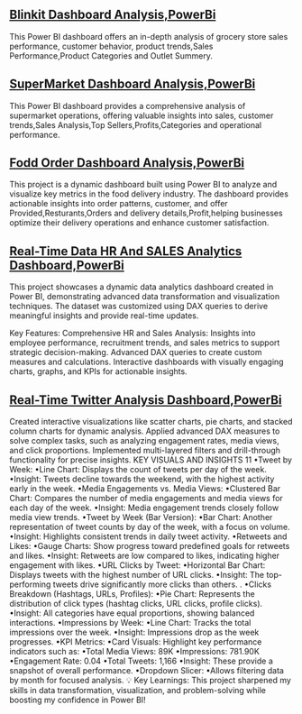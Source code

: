 ## [Blinkit Dashboard Analysis,PowerBi ](https://github.com/shakiraa125/PowerBi/blob/main/Blinkit%20Dashboard.pbix)
This Power BI dashboard offers an in-depth analysis of grocery store sales performance, customer behavior, product trends,Sales Performance,Product Categories and Outlet Summery.
## [SuperMarket Dashboard Analysis,PowerBi](https://github.com/shakiraa125/PowerBi/blob/main/Sales%20Dashboard.pbix)
This Power BI dashboard provides a comprehensive analysis of supermarket operations, offering valuable insights into sales, customer trends,Sales Analysis,Top Sellers,Profits,Categories and operational performance.
## [Fodd Order Dashboard Analysis,PowerBi](https://github.com/shakiraa125/PowerBi/blob/main/Food%20Order%20Dashboard.pbix)
This project is a dynamic dashboard built using Power BI to analyze and visualize key metrics in the food delivery industry. The dashboard provides actionable insights into order patterns, customer, and offer Provided,Resturants,Orders and delivery details,Profit,helping businesses optimize their delivery operations and enhance customer satisfaction.

## [Real-Time Data HR And SALES Analytics Dashboard,PowerBi](https://github.com/shakiraa125/PowerBi/blob/main/Zephyr-Project.pbix)
This project showcases a dynamic data analytics dashboard created in Power BI, demonstrating advanced data transformation and visualization techniques. The dataset was customized using DAX queries to derive meaningful insights and provide real-time updates.

Key Features:
Comprehensive HR and Sales Analysis: Insights into employee performance, recruitment trends, and sales metrics to support strategic decision-making.
Advanced DAX queries to create custom measures and calculations.
Interactive dashboards with visually engaging charts, graphs, and KPIs for actionable insights.

## [Real-Time Twitter Analysis Dashboard,PowerBi](https://github.com/shakiraa125/PowerBi/blob/main/Zephyr-Project.pbix)
Created interactive visualizations like scatter charts, pie charts, and stacked column charts for dynamic analysis.
Applied advanced DAX measures to solve complex tasks, such as analyzing engagement rates, media views, and click proportions.
Implemented multi-layered filters and drill-through functionality for precise insights.
KEY VISUALS AND INSIGHTS
11
•Tweet by Week:
•Line Chart: Displays the count of tweets per day of the week.
•Insight: Tweets decline towards the weekend, with the highest activity early in the week.
•Media Engagements vs. Media Views:
•Clustered Bar Chart: Compares the number of media engagements and media views for each day of 
the week.
•Insight: Media engagement trends closely follow media view trends.
•Tweet by Week (Bar Version):
•Bar Chart: Another representation of tweet counts by day of the week, with a focus on volume.
•Insight: Highlights consistent trends in daily tweet activity.
•Retweets and Likes:
•Gauge Charts: Show progress toward predefined goals for retweets and likes.
•Insight: Retweets are low compared to likes, indicating higher engagement with likes.
•URL Clicks by Tweet:
•Horizontal Bar Chart: Displays tweets with the highest number of URL clicks.
•Insight: The top-performing tweets drive significantly more clicks than others.
.
•Clicks Breakdown (Hashtags, URLs, Profiles):
•Pie Chart: Represents the distribution of click types (hashtag clicks, URL clicks, profile clicks).
•Insight: All categories have equal proportions, showing balanced interactions.
•Impressions by Week:
•Line Chart: Tracks the total impressions over the week.
•Insight: Impressions drop as the week progresses.
•KPI Metrics:
•Card Visuals: Highlight key performance indicators such as:
•Total Media Views: 89K
•Impressions: 781.90K
•Engagement Rate: 0.04
•Total Tweets: 1,166
•Insight: These provide a snapshot of overall performance.
•Dropdown Slicer:
•Allows filtering data by month for focused analysis.
💡 Key Learnings:
This project sharpened my skills in data transformation, visualization, and problem-solving while boosting my confidence in Power BI!
